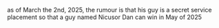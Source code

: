 as of March the 2nd, 2025, the rumour is that his guy is a secret service placement so that a guy named Nicusor Dan can win in May of 2025